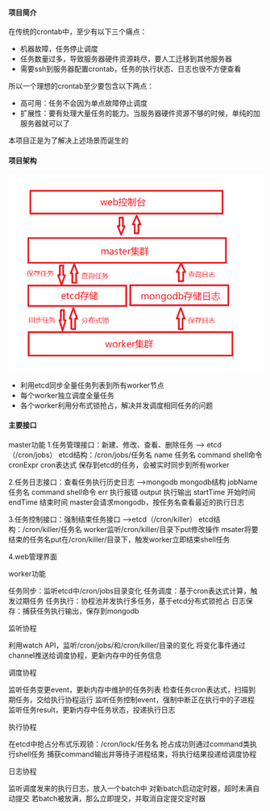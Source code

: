 



#### 项目简介



在传统的crontab中，至少有以下三个痛点：

- 机器故障，任务停止调度
- 任务数量过多，导致服务器硬件资源耗尽，要人工迁移到其他服务器
- 需要ssh到服务器配置crontab，任务的执行状态、日志也很不方便查看

所以一个理想的crontab至少要包含以下两点：

- 高可用：任务不会因为单点故障停止调度
- 扩展性：要有处理大量任务的能力。当服务器硬件资源不够的时候，单纯的加服务器就可以了

本项目正是为了解决上述场景而诞生的



#### 项目架构



![整体架构](image/整体架构.png)

- 利用etcd同步全量任务列表到所有worker节点
- 每个worker独立调度全量任务
- 各个worker利用分布式锁抢占，解决并发调度相同任务的问题



#### 主要接口







master功能
1.任务管理接口：新建、修改、查看、删除任务 --> etcd（/cron/jobs）
etcd结构：/cron/jobs/任务名
name 任务名
command shell命令
cronExpr cron表达式
保存到etcd的任务，会被实时同步到所有worker

2.任务日志接口：查看任务执行历史日志 -->mongodb
mongodb结构
jobName 任务名
command shell命令
err 执行报错
output 执行输出
startTime 开始时间
endTime 结束时间
master会请求mongodb，按任务名查看最近的执行日志

3.任务控制接口：强制结束任务接口 -->etcd（/cron/killer）
etcd结构：/cron/killer/任务名
worker监听/cron/killer/目录下put修改操作
msater将要结束的任务名put在/cron/killer/目录下，触发worker立即结束shell任务

4.web管理界面

worker功能

任务同步：监听etcd中/cron/jobs目录变化
任务调度：基于cron表达式计算，触发过期任务
任务执行：协程池并发执行多任务，基于etcd分布式锁抢占
日志保存：捕获任务执行输出，保存到mongodb

监听协程

利用watch API，监听/cron/jobs/和/cron/killer/目录的变化
将变化事件通过channel推送给调度协程，更新内存中的任务信息

调度协程

监听任务变更event，更新内存中维护的任务列表
检查任务cron表达式，扫描到期任务，交给执行协程运行
监听任务控制event，强制中断正在执行中的子进程
监听任务result，更新内存中任务状态，投递执行日志

执行协程

在etcd中抢占分布式乐观锁：/cron/lock/任务名
抢占成功则通过command类执行shell任务
捕获command输出并等待子进程结束，将执行结果投递给调度协程


日志协程

监听调度发来的执行日志，放入一个batch中
对新batch启动定时器，超时未满自动提交
若batch被放满，那么立即提交，并取消自定提交定时器